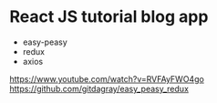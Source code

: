 # React JS tutorial blog app

- easy-peasy
- redux
- axios


https://www.youtube.com/watch?v=RVFAyFWO4go
https://github.com/gitdagray/easy_peasy_redux